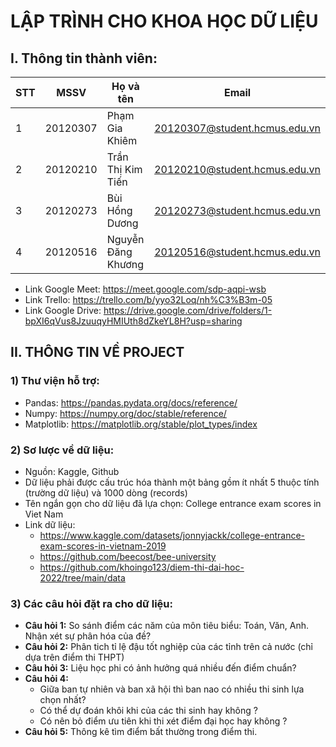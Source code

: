 # LẬP TRÌNH CHO KHOA HỌC DỮ LIỆU
## I. Thông tin thành viên:
|**STT**|**MSSV**|**Họ và tên**|**Email**|
|---|--------|------|-------|
|1|20120307|Phạm Gia Khiêm|20120307@student.hcmus.edu.vn|
|2|20120210|Trần Thị Kim Tiến|20120210@student.hcmus.edu.vn|
|3|20120273|Bùi Hồng Dương|20120273@student.hcmus.edu.vn|
|4|20120516|Nguyễn Đăng Khương|20120516@student.hcmus.edu.vn|
- Link Google Meet: https://meet.google.com/sdp-aqpi-wsb
- Link Trello: https://trello.com/b/yyo32Loq/nh%C3%B3m-05
- Link Google Drive: https://drive.google.com/drive/folders/1-bpXI6qVus8JzuuqyHMIUth8dZkeYL8H?usp=sharing
## II. THÔNG TIN VỀ PROJECT
### 1) Thư viện hỗ trợ:
- Pandas: https://pandas.pydata.org/docs/reference/
- Numpy: https://numpy.org/doc/stable/reference/
- Matplotlib: https://matplotlib.org/stable/plot_types/index
### 2) Sơ lược về dữ liệu:
- Nguồn: Kaggle, Github
- Dữ liệu phải được cấu trúc hóa thành một bảng gồm ít nhất 5 thuộc tính (trường dữ liệu) và 1000 dòng (records)
- Tên ngắn gọn cho dữ liệu đã lựa chọn: College entrance exam scores in Viet Nam
- Link dữ liệu:
  - https://www.kaggle.com/datasets/jonnyjackk/college-entrance-exam-scores-in-vietnam-2019
  - https://github.com/beecost/bee-university
  - https://github.com/khoingo123/diem-thi-dai-hoc-2022/tree/main/data
### 3) Các câu hỏi đặt ra cho dữ liệu:
- **Câu hỏi 1:** So sánh điểm các năm của môn tiêu biểu: Toán, Văn, Anh. Nhận xét sự phân hóa của đề?
- **Câu hỏi 2:** Phân tich tỉ lệ đậu tốt nghiệp của các tỉnh trên cả nước (chỉ dựa trên điểm thi THPT)
- **Câu hỏi 3:** Liệu học phi có ảnh hưởng quá nhiều đến điểm chuẩn?
- **Câu hỏi 4:**
  - Giữa ban tự nhiên và ban xã hội thì ban nao có nhiều thi sinh lựa chọn nhất?
  - Có thể dự đoán khôi khi của các thi sinh hay không ?
  - Có nên bỏ điểm ưu tiên khi thi xét điểm đại học hay không ?
- **Câu hỏi 5:** Thông kê tìm điểm bất thường trong điểm thi.
